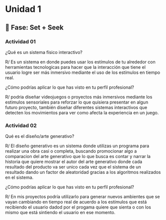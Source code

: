 # Unidad 1

## 🔎 Fase: Set + Seek

### Actividad 01

¿Qué es un sistema físico interactivo?

R/ Es un sistema en donde puedes usar los estímulos de tu alrededor con herramientas tecnologicas para hacer que la interacción que tiene el usuario logre ser más inmersivo mediante el uso de los estímulos en tiempo real.

¿Cómo podrías aplicar lo que has visto en tu perfil profesional?

R/ podria diseñar  videojuegos o proyectos más inmersivos mediante los estimulos sensoriales para reforzar lo que quisiera presentar en algun futuro proyecto, también diseñar diferentes sistemas interactivos que detecten los movimientos para ver como afecta la experiencia en un juego.

### Actividad 02

Qué es el diseño/arte generativo?

R/ El diseño generativo es un sistema donde utilizas un programa para realizar una obra casi o completa, buscando promocionar algo a comparacion del arte generativo que lo que busca es contar y narrar la historia que quiere mostrar el autor del arte generativo donde cada resultado del producto va ser unico cada vez que el sistema de un resultado dando un factor de aleatoridad gracias a los algoritmos realizados en el sistema.

¿Cómo podrías aplicar lo que has visto en tu perfil profesional?

R/ En mis proyectos podría utilizarlo para generar nuevos ambientes que se vayan cambiando en tiempo real de acuerdo a los estímulos que está recibiendo el usuario dadod por el progama quiere que sienta o con los mismo que está sintiendo el usuario en ese momento.


